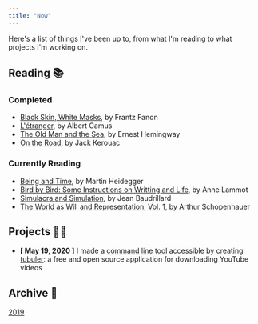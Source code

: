 ```yaml
---
title: "Now"
---
```


Here's a list of things I've been up to, from what I'm reading to what projects I'm working on.

## Reading 📚

### Completed

* [Black Skin, White Masks](https://www.amazon.com/dp/0802143008/ref=cm_sw_r_tw_dp_U_x_yTMiEbYZKRN3S), by Frantz Fanon
* [L'étranger](https://www.amazon.com/dp/2070360024/ref=cm_sw_r_tw_dp_U_x_mEUAEbVX3RZ34), by Albert Camus
* [The Old Man and the Sea](https://www.amazon.com/dp/0684801221/ref=cm_sw_r_tw_dp_U_x_MKM5Eb96ZQ54J), by Ernest Hemingway
* [On the Road](https://www.amazon.com/dp/0140283293/ref=cm_sw_r_tw_dp_U_x_juNPDb1ZD87NP), by Jack Kerouac

### Currently Reading

* [Being and Time](https://www.amazon.com/dp/1438432763/ref=cm_sw_r_tw_dp_U_x_mBXzDb882ZDDJ), by Martin Heidegger
* [Bird by Bird: Some Instructions on Writting and Life](https://www.amazon.com/dp/0385480016/ref=cm_sw_r_tw_dp_U_x_xFUAEb8V80ETA), by Anne Lammot
* [Simulacra and Simulation](https://www.amazon.com/dp/0472065211/ref=cm_sw_r_tw_dp_U_x_5n7fEbVPD5519), by Jean Baudrillard
* [The World as Will and Representation, Vol. 1](https://www.amazon.com/dp/0486217612/ref=cm_sw_r_tw_dp_U_x_rkRpEb0X6ZF4V), by Arthur Schopenhauer

## Projects 👨‍💻

* **[ May 19, 2020 ]** I made a [command line tool](https://ytdl-org.github.io/youtube-dl/index.html) accessible by creating [tubuler](https://github.com/dtcrout/tubuler): a free and open source application for downloading YouTube videos

## Archive 💾

[2019](/archive/now_2019)
